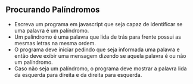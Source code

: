 ## Procurando Palíndromos

- Escreva um programa em javascript que seja capaz de identificar se uma palavra é um palíndromo. 
- Um palíndromo é uma palavra que lida de trás para frente possui as mesmas letras na mesma ordem. 
- O programa deve iniciar pedindo que seja informada uma palavra e então deve exibir uma mensagem dizendo se aquela palavra é ou não um palíndromo. 
- Caso não seja um palíndromo, o programa deve mostrar a palavra lida da esquerda para direita e da direita para esquerda.